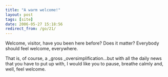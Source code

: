 ```yaml
---
title: "A warm welcome!"
layout: post
tags: [site]
date: 2006-05-27 15:18:56
redirect_from: /go/21/
---
```


Welcome, visitor, have you been here before? Does it matter? Everybody should feel welcome, everywhere. 

That is, of course, a _gross _oversimplification...but with all the daily news that you have to put up with, I would like you to pause, breathe calmly and, well, feel welcome.